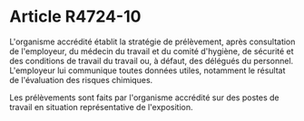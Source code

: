 # Article R4724-10

L'organisme accrédité établit la stratégie de prélèvement, après consultation de l'employeur, du médecin du travail et du comité d'hygiène, de sécurité et des conditions de travail du travail ou, à défaut, des délégués du personnel. L'employeur lui communique toutes données utiles, notamment le résultat de l'évaluation des risques chimiques. 

Les prélèvements sont faits par l'organisme accrédité sur des postes de travail en situation représentative de l'exposition.